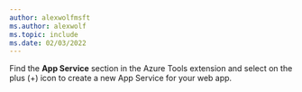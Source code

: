 ```yaml
---
author: alexwolfmsft
ms.author: alexwolf
ms.topic: include
ms.date: 02/03/2022
---
```


Find the **App Service** section in the Azure Tools extension and select on the plus (+) icon to create a new App Service for your web app.